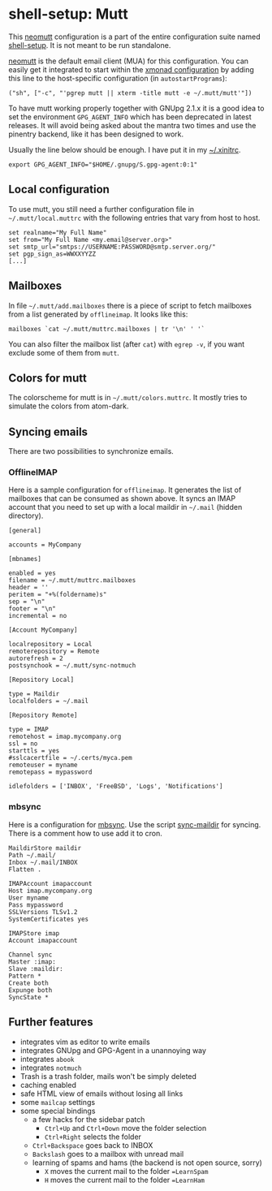 # shell-setup: Mutt

This [neomutt](https://www.neomutt.org/) configuration is a part of the entire
configuration suite named [shell-setup](https://github.com/nakal/shell-setup).
It is not meant to be run standalone.

[neomutt](https://www.neomutt.org/) is the default email client (MUA) for this
configuration. You can easily get it integrated to start within the
[xmonad configuration](https://github.com/nakal/xmonad-conf) by adding this
line to the host-specific configuration (in `autostartPrograms`):

```
("sh", ["-c", "'pgrep mutt || xterm -title mutt -e ~/.mutt/mutt'"])
```

To have mutt working properly together with GNUpg 2.1.x it is a good idea
to set the environment `GPG_AGENT_INFO` which has been deprecated in latest
releases. It will avoid being asked about the mantra two times and use the
pinentry backend, like it has been designed to work.

Usually the line below should be enough. I have put it in my
[~/.xinitrc](https://github.com/nakal/xmonad-conf/blob/master/xsettings/.xinitrc).

```
export GPG_AGENT_INFO="$HOME/.gnupg/S.gpg-agent:0:1"
```

## Local configuration

To use mutt, you still need a further configuration file in
`~/.mutt/local.muttrc` with the following entries that vary from host
to host.

```
set realname="My Full Name"
set from="My Full Name <my.email@server.org>"
set smtp_url="smtps://USERNAME:PASSWORD@smtp.server.org/"
set pgp_sign_as=WWXXYYZZ
[...]
```

## Mailboxes

In file `~/.mutt/add.mailboxes` there is a piece of script to fetch mailboxes
from a list generated by `offlineimap`. It looks like this:

```
mailboxes `cat ~/.mutt/muttrc.mailboxes | tr '\n' ' '`
```

You can also filter the mailbox list (after `cat`) with `egrep -v`, if you
want exclude some of them from `mutt`.

## Colors for mutt

The colorscheme for mutt is in `~/.mutt/colors.muttrc`. It mostly tries to
simulate the colors from atom-dark.

## Syncing emails

There are two possibilities to synchronize emails.

### OfflineIMAP

Here is a sample configuration for `offlineimap`. It generates the
list of mailboxes that can be consumed as shown above. It syncs
an IMAP account that you need to set up with a local maildir
in `~/.mail` (hidden directory).

```
[general]

accounts = MyCompany

[mbnames]

enabled = yes
filename = ~/.mutt/muttrc.mailboxes
header = ''
peritem = "+%(foldername)s"
sep = "\n"
footer = "\n"
incremental = no

[Account MyCompany]

localrepository = Local
remoterepository = Remote
autorefresh = 2
postsynchook = ~/.mutt/sync-notmuch

[Repository Local]

type = Maildir
localfolders = ~/.mail

[Repository Remote]

type = IMAP
remotehost = imap.mycompany.org
ssl = no
starttls = yes
#sslcacertfile = ~/.certs/myca.pem
remoteuser = myname
remotepass = mypassword

idlefolders = ['INBOX', 'FreeBSD', 'Logs', 'Notifications']
```

### mbsync

Here is a configuration for [mbsync](http://isync.sourceforge.net/).
Use the script [sync-maildir](sync-maildir) for syncing. There
is a comment how to use add it to cron.

```
MaildirStore maildir
Path ~/.mail/
Inbox ~/.mail/INBOX
Flatten .

IMAPAccount imapaccount
Host imap.mycompany.org
User myname
Pass mypassword
SSLVersions TLSv1.2
SystemCertificates yes

IMAPStore imap
Account imapaccount

Channel sync
Master :imap:
Slave :maildir:
Pattern *
Create both
Expunge both
SyncState *
```

## Further features

* integrates vim as editor to write emails
* integrates GNUpg and GPG-Agent in a unannoying way
* integrates `abook`
* integrates `notmuch`
* Trash is a trash folder, mails won't be simply deleted
* caching enabled
* safe HTML view of emails without losing all links
* some `mailcap` settings
* some special bindings
	* a few hacks for the sidebar patch
		* `Ctrl+Up` and `Ctrl+Down`  move the folder selection
		* `Ctrl+Right` selects the folder
	* `Ctrl+Backspace` goes back to INBOX
	* `Backslash` goes to a mailbox with unread mail
	* learning of spams and hams (the backend is not open source, sorry)
		* `X` moves the current mail to the folder `=LearnSpam`
		* `H` moves the current mail to the folder `=LearnHam`

